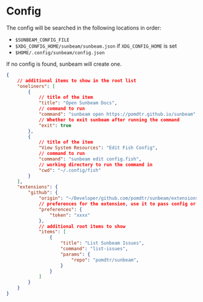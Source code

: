 # Config

The config will be searched in the following locations in order:

- `$SUNBEAM_CONFIG_FILE`
- `$XDG_CONFIG_HOME/sunbeam/sunbeam.json` if `XDG_CONFIG_HOME` is set
- `$HOME/.config/sunbeam/config.json`

If no config is found, sunbeam will create one.

```json
{
    // additional items to show in the root list
    "oneliners": [
        {
            // title of the item
            "title": "Open Sunbeam Docs",
            // command to run
            "command": "sunbeam open https://pomdtr.github.io/sunbeam",
            // Whether to exit sunbeam after running the command
            "exit": true
        },
        {
            // title of the item
            "View System Resources": "Edit Fish Config",
            // command to run
            "command": "sunbeam edit config.fish",
            // working directory to run the command in
            "cwd": "~/.config/fish"
        }
    ],
    "extensions": {
        "github": {
            "origin": "~/Developer/github.com/pomdtr/sunbeam/extensions/github.sh",
            // preferences for the extension, use it to pass config or secrets
            "preferences": {
                "token": "xxxx"
            },
            // additional root items to show
            "items": [
                {
                    "title": "List Sunbeam Issues",
                    "command": "list-issues",
                    "params": {
                        "repo": "pomdtr/sunbeam",
                    }
                }
            ]
        }
    }
}
```

